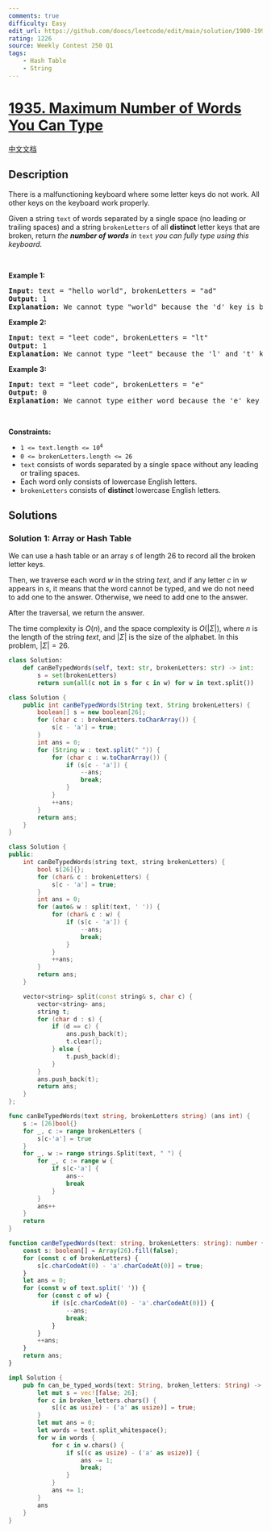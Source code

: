```yaml
---
comments: true
difficulty: Easy
edit_url: https://github.com/doocs/leetcode/edit/main/solution/1900-1999/1935.Maximum%20Number%20of%20Words%20You%20Can%20Type/README_EN.md
rating: 1226
source: Weekly Contest 250 Q1
tags:
    - Hash Table
    - String
---
```


# [1935. Maximum Number of Words You Can Type](https://leetcode.com/problems/maximum-number-of-words-you-can-type)

[中文文档](/solution/1900-1999/1935.Maximum%20Number%20of%20Words%20You%20Can%20Type/README.md)

## Description

<p>There is a malfunctioning keyboard where some letter keys do not work. All other keys on the keyboard work properly.</p>

<p>Given a string <code>text</code> of words separated by a single space (no leading or trailing spaces) and a string <code>brokenLetters</code> of all <strong>distinct</strong> letter keys that are broken, return <em>the <strong>number of words</strong> in</em> <code>text</code> <em>you can fully type using this keyboard</em>.</p>

<p>&nbsp;</p>
<p><strong class="example">Example 1:</strong></p>

<pre>
<strong>Input:</strong> text = &quot;hello world&quot;, brokenLetters = &quot;ad&quot;
<strong>Output:</strong> 1
<strong>Explanation:</strong> We cannot type &quot;world&quot; because the &#39;d&#39; key is broken.
</pre>

<p><strong class="example">Example 2:</strong></p>

<pre>
<strong>Input:</strong> text = &quot;leet code&quot;, brokenLetters = &quot;lt&quot;
<strong>Output:</strong> 1
<strong>Explanation:</strong> We cannot type &quot;leet&quot; because the &#39;l&#39; and &#39;t&#39; keys are broken.
</pre>

<p><strong class="example">Example 3:</strong></p>

<pre>
<strong>Input:</strong> text = &quot;leet code&quot;, brokenLetters = &quot;e&quot;
<strong>Output:</strong> 0
<strong>Explanation:</strong> We cannot type either word because the &#39;e&#39; key is broken.
</pre>

<p>&nbsp;</p>
<p><strong>Constraints:</strong></p>

<ul>
	<li><code>1 &lt;= text.length &lt;= 10<sup>4</sup></code></li>
	<li><code>0 &lt;= brokenLetters.length &lt;= 26</code></li>
	<li><code>text</code> consists of words separated by a single space without any leading or trailing spaces.</li>
	<li>Each word only consists of lowercase English letters.</li>
	<li><code>brokenLetters</code> consists of <strong>distinct</strong> lowercase English letters.</li>
</ul>

## Solutions

### Solution 1: Array or Hash Table

We can use a hash table or an array $s$ of length $26$ to record all the broken letter keys.

Then, we traverse each word $w$ in the string $text$, and if any letter $c$ in $w$ appears in $s$, it means that the word cannot be typed, and we do not need to add one to the answer. Otherwise, we need to add one to the answer.

After the traversal, we return the answer.

The time complexity is $O(n)$, and the space complexity is $O(|\Sigma|)$, where $n$ is the length of the string $text$, and $|\Sigma|$ is the size of the alphabet. In this problem, $|\Sigma|=26$.

<!-- tabs:start -->

```python
class Solution:
    def canBeTypedWords(self, text: str, brokenLetters: str) -> int:
        s = set(brokenLetters)
        return sum(all(c not in s for c in w) for w in text.split())
```

```java
class Solution {
    public int canBeTypedWords(String text, String brokenLetters) {
        boolean[] s = new boolean[26];
        for (char c : brokenLetters.toCharArray()) {
            s[c - 'a'] = true;
        }
        int ans = 0;
        for (String w : text.split(" ")) {
            for (char c : w.toCharArray()) {
                if (s[c - 'a']) {
                    --ans;
                    break;
                }
            }
            ++ans;
        }
        return ans;
    }
}
```

```cpp
class Solution {
public:
    int canBeTypedWords(string text, string brokenLetters) {
        bool s[26]{};
        for (char& c : brokenLetters) {
            s[c - 'a'] = true;
        }
        int ans = 0;
        for (auto& w : split(text, ' ')) {
            for (char& c : w) {
                if (s[c - 'a']) {
                    --ans;
                    break;
                }
            }
            ++ans;
        }
        return ans;
    }

    vector<string> split(const string& s, char c) {
        vector<string> ans;
        string t;
        for (char d : s) {
            if (d == c) {
                ans.push_back(t);
                t.clear();
            } else {
                t.push_back(d);
            }
        }
        ans.push_back(t);
        return ans;
    }
};
```

```go
func canBeTypedWords(text string, brokenLetters string) (ans int) {
	s := [26]bool{}
	for _, c := range brokenLetters {
		s[c-'a'] = true
	}
	for _, w := range strings.Split(text, " ") {
		for _, c := range w {
			if s[c-'a'] {
				ans--
				break
			}
		}
		ans++
	}
	return
}
```

```ts
function canBeTypedWords(text: string, brokenLetters: string): number {
    const s: boolean[] = Array(26).fill(false);
    for (const c of brokenLetters) {
        s[c.charCodeAt(0) - 'a'.charCodeAt(0)] = true;
    }
    let ans = 0;
    for (const w of text.split(' ')) {
        for (const c of w) {
            if (s[c.charCodeAt(0) - 'a'.charCodeAt(0)]) {
                --ans;
                break;
            }
        }
        ++ans;
    }
    return ans;
}
```

```rust
impl Solution {
    pub fn can_be_typed_words(text: String, broken_letters: String) -> i32 {
        let mut s = vec![false; 26];
        for c in broken_letters.chars() {
            s[(c as usize) - ('a' as usize)] = true;
        }
        let mut ans = 0;
        let words = text.split_whitespace();
        for w in words {
            for c in w.chars() {
                if s[(c as usize) - ('a' as usize)] {
                    ans -= 1;
                    break;
                }
            }
            ans += 1;
        }
        ans
    }
}
```

<!-- tabs:end -->

<!-- end -->

